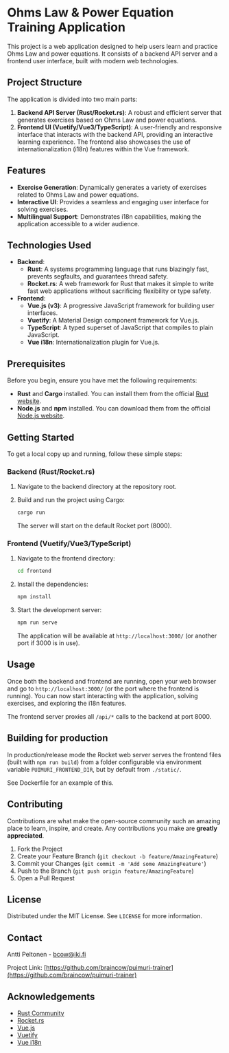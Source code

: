 
# Ohms Law & Power Equation Training Application

This project is a web application designed to help users learn and practice Ohms Law and power equations. It consists of a backend API server and a frontend user interface, built with modern web technologies.

## Project Structure

The application is divided into two main parts:

1.  **Backend API Server (Rust/Rocket.rs)**: A robust and efficient server that generates exercises based on Ohms Law and power equations.
2.  **Frontend UI (Vuetify/Vue3/TypeScript)**: A user-friendly and responsive interface that interacts with the backend API, providing an interactive learning experience. The frontend also showcases the use of internationalization (i18n) features within the Vue framework.

## Features

-   **Exercise Generation**: Dynamically generates a variety of exercises related to Ohms Law and power equations.
-   **Interactive UI**: Provides a seamless and engaging user interface for solving exercises.
-   **Multilingual Support**: Demonstrates i18n capabilities, making the application accessible to a wider audience.

## Technologies Used

-   **Backend**:
    -   **Rust**: A systems programming language that runs blazingly fast, prevents segfaults, and guarantees thread safety.
    -   **Rocket.rs**: A web framework for Rust that makes it simple to write fast web applications without sacrificing flexibility or type safety.
-   **Frontend**:
    -   **Vue.js (v3)**: A progressive JavaScript framework for building user interfaces.
    -   **Vuetify**: A Material Design component framework for Vue.js.
    -   **TypeScript**: A typed superset of JavaScript that compiles to plain JavaScript.
    -   **Vue i18n**: Internationalization plugin for Vue.js.

## Prerequisites

Before you begin, ensure you have met the following requirements:

-   **Rust** and **Cargo** installed. You can install them from the official [Rust website](https://www.rust-lang.org/tools/install).
-   **Node.js** and **npm** installed. You can download them from the official [Node.js website](https://nodejs.org/).

## Getting Started

To get a local copy up and running, follow these simple steps:

### Backend (Rust/Rocket.rs)

1.  Navigate to the backend directory at the repository root.
2.  Build and run the project using Cargo:

    ```bash
    cargo run
    ```

    The server will start on the default Rocket port (8000).

### Frontend (Vuetify/Vue3/TypeScript)

1.  Navigate to the frontend directory:

    ```bash
    cd frontend
    ```

2.  Install the dependencies:

    ```bash
    npm install
    ```

3.  Start the development server:

    ```bash
    npm run serve
    ```

    The application will be available at `http://localhost:3000/` (or another port if 3000 is in use).

## Usage

Once both the backend and frontend are running, open your web browser and go to `http://localhost:3000/` (or the port where the frontend is running). You can now start interacting with the application, solving exercises, and exploring the i18n features.

The frontend server proxies all `/api/*` calls to the backend at port 8000.

## Building for production

In production/release mode the Rocket web server serves the frontend files (built with `npm run build`) from a folder configurable via environment variable `PUIMURI_FRONTEND_DIR`, but by default from `./static/`.

See Dockerfile for an example of this.

## Contributing

Contributions are what make the open-source community such an amazing place to learn, inspire, and create. Any contributions you make are **greatly appreciated**.

1.  Fork the Project
2.  Create your Feature Branch (`git checkout -b feature/AmazingFeature`)
3.  Commit your Changes (`git commit -m 'Add some AmazingFeature'`)
4.  Push to the Branch (`git push origin feature/AmazingFeature`)
5.  Open a Pull Request

## License

Distributed under the MIT License. See `LICENSE` for more information.

## Contact

Antti Peltonen - [bcow@iki.fi](mailto:bcow@iki.fi)

Project Link: [https://github.com/braincow/puimuri-trainer](https://github.com/braincow/puimuri-trainer)

## Acknowledgements

-   [Rust Community](https://www.rust-lang.org/)
-   [Rocket.rs](https://rocket.rs/)
-   [Vue.js](https://vuejs.org/)
-   [Vuetify](https://vuetifyjs.com/)
-   [Vue i18n](https://kazupon.github.io/vue-i18n/)
